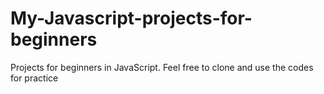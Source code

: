 # My-Javascript-projects-for-beginners
Projects for beginners in JavaScript. Feel free to clone and use the codes for practice 

